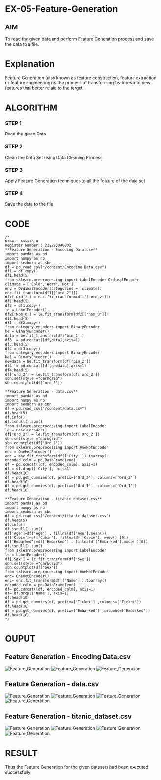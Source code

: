 # EX-05-Feature-Generation

## AIM
To read the given data and perform Feature Generation process and save the data to a file. 

# Explanation
Feature Generation (also known as feature construction, feature extraction or feature engineering) is the process of transforming features into new features that better relate to the target.

# ALGORITHM
### STEP 1
Read the given Data
### STEP 2
Clean the Data Set using Data Cleaning Process
### STEP 3
Apply Feature Generation techniques to all the feature of the data set
### STEP 4
Save the data to the file

# CODE
```
/* 
Name : Aakash H
Register Number : 212220040002
**Feature Generation - Encoding Data.csv**
import pandas as pd
import numpy as np
import seaborn as sbn
df = pd.read_csv("/content/Encoding Data.csv")
df1 = df.copy()
df1.head(5)
from sklearn.preprocessing import LabelEncoder,OrdinalEncoder
climate = ['Cold','Warm','Hot']
enc = OrdinalEncoder(categories = [climate])
enc.fit_transform(df1[["ord_2"]])
df1['Ord_2'] = enc.fit_transform(df1[["ord_2"]])
df1.head(5)
df2 = df1.copy()
le = LabelEncoder()
df2['Nom_0'] = le.fit_transform(df2[["nom_0"]])
df2.head(5)
df3 = df2.copy()
from category_encoders import BinaryEncoder
be = BinaryEncoder()
data = be.fit_transform(df['bin_1'])
df3  = pd.concat([df,data],axis=1)
df3.head(5)
df4 = df3.copy()
from category_encoders import BinaryEncoder
be1 = BinaryEncoder()
newdata = be.fit_transform(df['bin_2'])
df4  = pd.concat([df,newdata],axis=1)
df4.head(5)
df['ord_2'] = le.fit_transform(df['ord_2'])
sbn.set(style ="darkgrid")
sbn.countplot(df['ord_2'])

**Feature Generation - data.csv**
import pandas as pd
import numpy as np
import seaborn as sbn
df = pd.read_csv("/content/data.csv")
df.head(5)
df.info()
df.isnull().sum()
from sklearn.preprocessing import LabelEncoder
le = LabelEncoder()
df['Ord_2'] = le.fit_transform(df['Ord_2'])
sbn.set(style ="darkgrid")
sbn.countplot(df['Ord_2'])
from sklearn.preprocessing import OneHotEncoder
enc = OneHotEncoder()
enc = enc.fit_transform(df[['City']]).toarray()
encoded_colm = pd.DataFrame(enc)
df = pd.concat([df, encoded_colm], axis=1)
df = df.drop(['City'], axis=1)
df.head(10)
df = pd.get_dummies(df, prefix=['Ord_2'], columns=['Ord_2'])
df.head(10)
df = pd.get_dummies(df, prefix=['Ord_1'], columns=['Ord_1'])
df.head(10)

**Feature Generation - titanic_dataset.csv**
import pandas as pd
import numpy as np
import seaborn as sbn
df = pd.read_csv("/content/titanic_dataset.csv")
df.head(5)
df.info()
df.isnull().sum()
df['Age']=df['Age'] . fillna(df['Age'].mean())
df['Cabin']=df['Cabin']. fillna(df['Cabin']. mode() [0])
df['Embarked']=df['Embarked'] . fillna(df['Embarked'].mode( )[0])
df.isnull().sum()
from sklearn.preprocessing import LabelEncoder
lc = LabelEncoder()
df['Sex'] = lc.fit_transform(df['Sex'])
sbn.set(style ="darkgrid")
sbn.countplot(df['Sex'])
from sklearn.preprocessing import OneHotEncoder
enc= OneHotEncoder()
enc= enc.fit_transform(df[['Name']]).toarray()
encoded_colm = pd.DataFrame(enc)
df= pd.concat([df, encoded_colm], axis=1)
df= df.drop(['Name'], axis=1)
df.head(10)
df = pd.get_dummies(df, prefix=['Ticket'] ,columns=['Ticket'])
df.head(10)
df = pd.get_dummies(df, prefix=['Embarked'] ,columns=['Embarked'])
df.head(10)
*/
```
# OUPUT
## Feature Generation - Encoding Data.csv
![Feature_Generation](/images/img.PNG)
![Feature_Generation](/images/img2.PNG)
![Feature_Generation](/images/img3.PNG)

## Feature Generation - data.csv
![Feature_Generation](/images/img4.PNG)
![Feature_Generation](/images/img5.PNG)
![Feature_Generation](/images/img6.PNG)
![Feature_Generation](/images/img7.PNG)

## Feature Generation - titanic_dataset.csv
![Feature_Generation](/images/img8.PNG)
![Feature_Generation](/images/img9.PNG)
![Feature_Generation](/images/img10.PNG)
![Feature_Generation](/images/img11.PNG)

# RESULT 
Thus the Feature Generation for the given datasets had been executed successfully